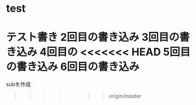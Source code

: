 # test
テスト書き
2回目の書き込み
3回目の書き込み
4回目の
<<<<<<< HEAD
5回目の書き込み
6回目の書き込み
=======
subを作成
>>>>>>> origin/master
